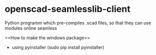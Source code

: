 openscad-seamlesslib-client
===========================

Python programm which pre-compiles .scad files, so that they can use modules online seamless



==How to make the windows package==

* using pyinstaller (sudo pip install pyinstaller)

